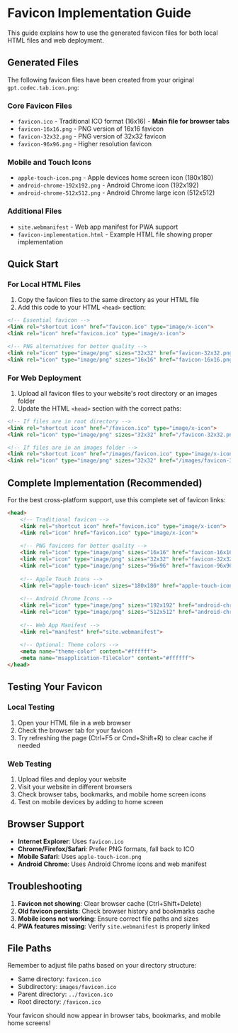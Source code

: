# Favicon Implementation Guide

This guide explains how to use the generated favicon files for both local HTML files and web deployment.

## Generated Files

The following favicon files have been created from your original `gpt.codec.tab.icon.png`:

### Core Favicon Files
- `favicon.ico` - Traditional ICO format (16x16) - **Main file for browser tabs**
- `favicon-16x16.png` - PNG version of 16x16 favicon
- `favicon-32x32.png` - PNG version of 32x32 favicon
- `favicon-96x96.png` - Higher resolution favicon

### Mobile and Touch Icons
- `apple-touch-icon.png` - Apple devices home screen icon (180x180)
- `android-chrome-192x192.png` - Android Chrome icon (192x192)
- `android-chrome-512x512.png` - Android Chrome large icon (512x512)

### Additional Files
- `site.webmanifest` - Web app manifest for PWA support
- `favicon-implementation.html` - Example HTML file showing proper implementation

## Quick Start

### For Local HTML Files
1. Copy the favicon files to the same directory as your HTML file
2. Add this code to your HTML `<head>` section:

```html
<!-- Essential favicon -->
<link rel="shortcut icon" href="favicon.ico" type="image/x-icon">
<link rel="icon" href="favicon.ico" type="image/x-icon">

<!-- PNG alternatives for better quality -->
<link rel="icon" type="image/png" sizes="32x32" href="favicon-32x32.png">
<link rel="icon" type="image/png" sizes="16x16" href="favicon-16x16.png">
```

### For Web Deployment
1. Upload all favicon files to your website's root directory or an images folder
2. Update the HTML `<head>` section with the correct paths:

```html
<!-- If files are in root directory -->
<link rel="shortcut icon" href="/favicon.ico" type="image/x-icon">
<link rel="icon" type="image/png" sizes="32x32" href="/favicon-32x32.png">

<!-- If files are in an images folder -->
<link rel="shortcut icon" href="/images/favicon.ico" type="image/x-icon">
<link rel="icon" type="image/png" sizes="32x32" href="/images/favicon-32x32.png">
```

## Complete Implementation (Recommended)

For the best cross-platform support, use this complete set of favicon links:

```html
<head>
    <!-- Traditional favicon -->
    <link rel="shortcut icon" href="favicon.ico" type="image/x-icon">
    <link rel="icon" href="favicon.ico" type="image/x-icon">
    
    <!-- PNG favicons for better quality -->
    <link rel="icon" type="image/png" sizes="16x16" href="favicon-16x16.png">
    <link rel="icon" type="image/png" sizes="32x32" href="favicon-32x32.png">
    <link rel="icon" type="image/png" sizes="96x96" href="favicon-96x96.png">
    
    <!-- Apple Touch Icons -->
    <link rel="apple-touch-icon" sizes="180x180" href="apple-touch-icon.png">
    
    <!-- Android Chrome Icons -->
    <link rel="icon" type="image/png" sizes="192x192" href="android-chrome-192x192.png">
    <link rel="icon" type="image/png" sizes="512x512" href="android-chrome-512x512.png">
    
    <!-- Web App Manifest -->
    <link rel="manifest" href="site.webmanifest">
    
    <!-- Optional: Theme colors -->
    <meta name="theme-color" content="#ffffff">
    <meta name="msapplication-TileColor" content="#ffffff">
</head>
```

## Testing Your Favicon

### Local Testing
1. Open your HTML file in a web browser
2. Check the browser tab for your favicon
3. Try refreshing the page (Ctrl+F5 or Cmd+Shift+R) to clear cache if needed

### Web Testing
1. Upload files and deploy your website
2. Visit your website in different browsers
3. Check browser tabs, bookmarks, and mobile home screen icons
4. Test on mobile devices by adding to home screen

## Browser Support

- **Internet Explorer**: Uses `favicon.ico`
- **Chrome/Firefox/Safari**: Prefer PNG formats, fall back to ICO
- **Mobile Safari**: Uses `apple-touch-icon.png`
- **Android Chrome**: Uses Android Chrome icons and web manifest

## Troubleshooting

1. **Favicon not showing**: Clear browser cache (Ctrl+Shift+Delete)
2. **Old favicon persists**: Check browser history and bookmarks cache
3. **Mobile icons not working**: Ensure correct file paths and sizes
4. **PWA features missing**: Verify `site.webmanifest` is properly linked

## File Paths

Remember to adjust file paths based on your directory structure:
- Same directory: `favicon.ico`
- Subdirectory: `images/favicon.ico`
- Parent directory: `../favicon.ico`
- Root directory: `/favicon.ico`

Your favicon should now appear in browser tabs, bookmarks, and mobile home screens!
